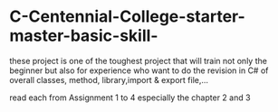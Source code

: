 # C-Centennial-College-starter-master-basic-skill-
these project is one of the toughest project that will train not only the beginner but also for experience who want to do the revision in C# of overall classes, method, library,import &amp; export file,... 

read each from Assignment 1 to 4 especially the chapter 2 and 3
